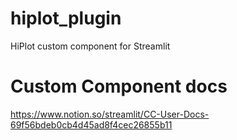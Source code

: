 # hiplot_plugin
HiPlot custom component for Streamlit

# Custom Component docs
https://www.notion.so/streamlit/CC-User-Docs-69f56bdeb0cb4d45ad8f4cec26855b11
